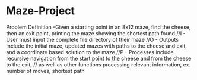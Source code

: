 # Maze-Project
 Problem Definition 	-Given a starting point in an 8x12 maze, find the cheese, then an exit point, printing the maze showing the shortest path found
//I - User must input the complete file directory of their maze 
//O - Outputs include the initial maze, updated mazes with paths to the cheese and exit, and a coordinate based solution to the maze
//P - Processes include recursive navigation from the start point to the cheese and from the cheese to the exit, 
//    as well as other functions processing relevant information, ex. number of moves, shortest path 
